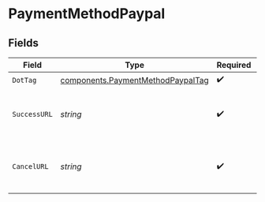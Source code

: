 # PaymentMethodPaypal


## Fields

| Field                                                                                  | Type                                                                                   | Required                                                                               | Description                                                                            | Example                                                                                |
| -------------------------------------------------------------------------------------- | -------------------------------------------------------------------------------------- | -------------------------------------------------------------------------------------- | -------------------------------------------------------------------------------------- | -------------------------------------------------------------------------------------- |
| `DotTag`                                                                               | [components.PaymentMethodPaypalTag](../../models/components/paymentmethodpaypaltag.md) | :heavy_check_mark:                                                                     | N/A                                                                                    | paypal                                                                                 |
| `SuccessURL`                                                                           | *string*                                                                               | :heavy_check_mark:                                                                     | Redirect URL for successful PayPal transaction.                                        | https://www.example.com/paypal-callback/success                                        |
| `CancelURL`                                                                            | *string*                                                                               | :heavy_check_mark:                                                                     | Redirect URL for canceled PayPal transaction.                                          | https://www.example.com/paypal-callback/cancel                                         |